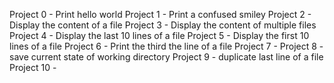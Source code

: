 Project 0 - Print hello world
Project 1 - Print a confused smiley
Project 2 - Display the content of a file
Project 3 - Display the content of multiple files
Project 4 - Display the last 10 lines of a file
Project 5 - Display the first 10 lines of a file 
Project 6 - Print the third the line of a file
Project 7 -
Project 8 - save current state of working directory
Project 9 - duplicate last line of a file
Project 10 -
